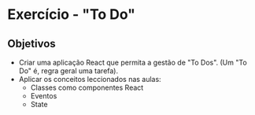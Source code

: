 # Exercício - "To Do"

## Objetivos

-   Criar uma aplicação React que permita a gestão de "To Dos". (Um "To Do" é, regra geral uma tarefa).
-   Aplicar os conceitos leccionados nas aulas:
    -   Classes como componentes React
    -   Eventos
    -   State
